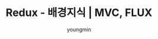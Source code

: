 ---
layout: post
title: Redux - 배경지식 | MVC, FLUX
author: youngmin
category: Study
comments: true
---